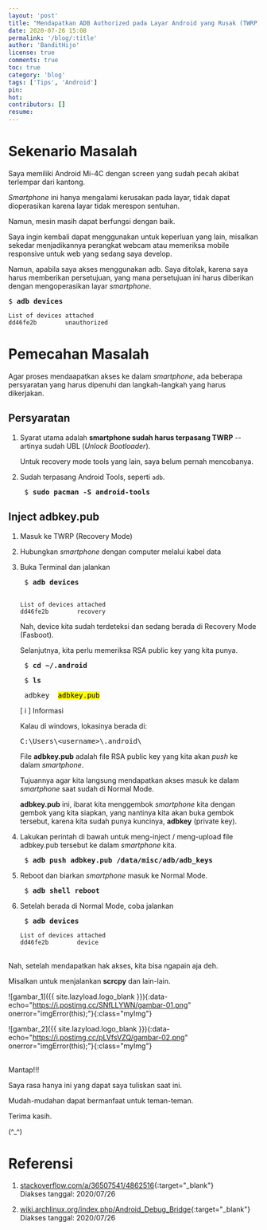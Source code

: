 ```yaml
---
layout: 'post'
title: "Mendapatkan ADB Authorized pada Layar Android yang Rusak (TWRP) di GNU/Linux & Windows"
date: 2020-07-26 15:08
permalink: '/blog/:title'
author: 'BanditHijo'
license: true
comments: true
toc: true
category: 'blog'
tags: ['Tips', 'Android']
pin:
hot:
contributors: []
resume:
---
```


# Sekenario Masalah

Saya memiliki Android Mi-4C dengan screen yang sudah pecah akibat terlempar dari kantong.

*Smartphone* ini hanya mengalami kerusakan pada layar, tidak dapat dioperasikan karena layar tidak merespon sentuhan.

Namun, mesin masih dapat berfungsi dengan baik.

Saya ingin kembali dapat menggunakan untuk keperluan yang lain, misalkan sekedar menjadikannya perangkat webcam atau memeriksa mobile responsive untuk web yang sedang saya develop.

Namun, apabila saya akses menggunakan adb. Saya ditolak, karena saya harus memberikan persetujuan, yang mana persetujuan ini harus diberikan dengan mengoperasikan layar *smartphone*.

<pre>
$ <b>adb devices</b>
</pre>

```
List of devices attached
dd46fe2b        unauthorized
```

# Pemecahan Masalah

Agar proses mendaapatkan akses ke dalam *smartphone*, ada beberapa persyaratan yang harus dipenuhi dan langkah-langkah yang harus dikerjakan.

## Persyaratan

1. Syarat utama adalah **smartphone sudah harus terpasang TWRP** --artinya sudah UBL (*Unlock Bootloader*).

    Untuk recovery mode tools yang lain, saya belum pernah mencobanya.

2. Sudah terpasang Android Tools, seperti `adb`.

    <pre>
    $ <b>sudo pacman -S android-tools</b></pre>

## Inject adbkey.pub

1. Masuk ke TWRP (Recovery Mode)

2. Hubungkan *smartphone* dengan computer melalui kabel data

3. Buka Terminal dan jalankan

    <pre>
    $ <b>adb devices</b>
    </pre>

    ```
    List of devices attached
    dd46fe2b        recovery
    ```

    Nah, device kita sudah terdeteksi dan sedang berada di Recovery Mode (Fasboot).

    Selanjutnya, kita perlu memeriksa RSA public key yang kita punya.

    <pre>
    $ <b>cd ~/.android</b></pre>

    <pre>
    $ <b>ls</b></pre>

    <pre>
    adbkey  <mark>adbkey.pub</mark></pre>

    <!-- INFORMATION -->
    <div class="blockquote-blue">
    <div class="blockquote-blue-title">[ i ] Informasi</div>
    <p>Kalau di windows, lokasinya berada di:</p>
    <pre>C:\Users\&lt;username&gt;\.android\</pre>
    </div>

    File **adbkey.pub** adalah file RSA public key yang kita akan *push* ke dalam *smartphone*.

    Tujuannya agar kita langsung mendapatkan akses masuk ke dalam *smartphone* saat sudah di Normal Mode.

    **adbkey.pub** ini, ibarat kita menggembok *smartphone* kita dengan gembok yang kita siapkan, yang nantinya kita akan buka gembok tersebut, karena kita sudah punya kuncinya, **adbkey** (private key).

4. Lakukan perintah di bawah untuk meng-inject / meng-upload file adbkey.pub tersebut ke dalam *smartphone* kita.

    <pre>
    $ <b>adb push adbkey.pub /data/misc/adb/adb_keys</b></pre>

5. Reboot dan biarkan *smartphone* masuk ke Normal Mode.

    <pre>
    $ <b>adb shell reboot</b></pre>

6. Setelah berada di Normal Mode, coba jalankan

    <pre>
    $ <b>adb devices</b></pre>

    ```
    List of devices attached
    dd46fe2b        device
    ```

<br>
Nah, setelah mendapatkan hak akses, kita bisa ngapain aja deh.

Misalkan untuk menjalankan **scrcpy** dan lain-lain.

![gambar_1]({{ site.lazyload.logo_blank }}){:data-echo="https://i.postimg.cc/SNfLLYWN/gambar-01.png" onerror="imgError(this);"}{:class="myImg"}

![gambar_2]({{ site.lazyload.logo_blank }}){:data-echo="https://i.postimg.cc/pLVfsVZQ/gambar-02.png" onerror="imgError(this);"}{:class="myImg"}



<br>
Mantap!!!

Saya rasa hanya ini yang dapat saya tuliskan saat ini.

Mudah-mudahan dapat bermanfaat untuk teman-teman.

Terima kasih.

(^_^)








# Referensi


1. [stackoverflow.com/a/36507541/4862516](https://stackoverflow.com/a/36507541/4862516){:target="_blank"}
<br>Diakses tanggal: 2020/07/26

2. [wiki.archlinux.org/index.php/Android_Debug_Bridge](https://wiki.archlinux.org/index.php/Android_Debug_Bridge){:target="_blank"}
<br>Diakses tanggal: 2020/07/26


